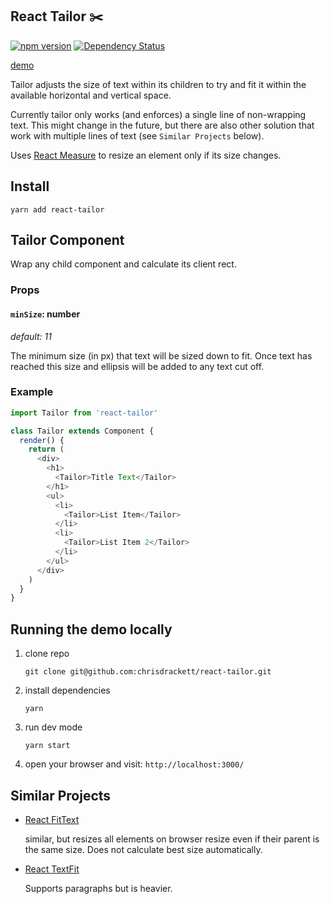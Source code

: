 ## React Tailor ✂️

[![npm version](https://badge.fury.io/js/react-tailor.svg)](https://badge.fury.io/js/react-tailor)
[![Dependency Status](https://david-dm.org/chrisdrackett/react-tailor.svg)](https://david-dm.org/chrisdrackett/react-tailor)

[demo](https://dist-jpzolpoypl.now.sh)

Tailor adjusts the size of text within its children to try and fit it within the available horizontal and vertical space.

Currently tailor only works (and enforces) a single line of non-wrapping text. This might change in the future, but there are also other solution that work with multiple lines of text (see `Similar Projects` below).

Uses [React Measure](https://github.com/souporserious/react-measure) to resize an element only if its size changes.

## Install

`yarn add react-tailor`

## Tailor Component

Wrap any child component and calculate its client rect.

### Props

#### `minSize`: number

_default: 11_

The minimum size (in px) that text will be sized down to fit. Once text has reached this size and ellipsis will be added to any text cut off.

### Example

```javascript
import Tailor from 'react-tailor'

class Tailor extends Component {
  render() {
    return (
      <div>
        <h1>
          <Tailor>Title Text</Tailor>
        </h1>
        <ul>
          <li>
            <Tailor>List Item</Tailor>
          </li>
          <li>
            <Tailor>List Item 2</Tailor>
          </li>
        </ul>
      </div>
    )
  }
}
```

## Running the demo locally

1.  clone repo

    `git clone git@github.com:chrisdrackett/react-tailor.git`

2.  install dependencies

    `yarn`

3.  run dev mode

    `yarn start`

4.  open your browser and visit: `http://localhost:3000/`

## Similar Projects

* [React FitText](https://github.com/gianu/react-fittext)

  similar, but resizes all elements on browser resize even if their parent is the same size. Does not calculate best size automatically.

* [React TextFit](https://github.com/malte-wessel/react-textfit)

  Supports paragraphs but is heavier.
